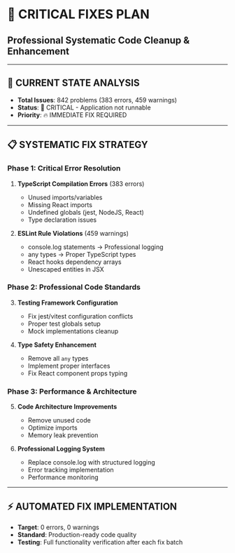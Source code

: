 # 🚨 **CRITICAL FIXES PLAN**
## **Professional Systematic Code Cleanup & Enhancement**

---

## 🎯 **CURRENT STATE ANALYSIS**
- **Total Issues**: 842 problems (383 errors, 459 warnings)
- **Status**: 🔴 CRITICAL - Application not runnable
- **Priority**: 🔥 IMMEDIATE FIX REQUIRED

---

## 📋 **SYSTEMATIC FIX STRATEGY**

### **Phase 1: Critical Error Resolution** 
1. **TypeScript Compilation Errors** (383 errors)
   - Unused imports/variables
   - Missing React imports
   - Undefined globals (jest, NodeJS, React)
   - Type declaration issues

2. **ESLint Rule Violations** (459 warnings)
   - console.log statements → Professional logging
   - any types → Proper TypeScript types
   - React hooks dependency arrays
   - Unescaped entities in JSX

### **Phase 2: Professional Code Standards**
3. **Testing Framework Configuration**
   - Fix jest/vitest configuration conflicts
   - Proper test globals setup
   - Mock implementations cleanup

4. **Type Safety Enhancement**
   - Remove all `any` types
   - Implement proper interfaces
   - Fix React component props typing

### **Phase 3: Performance & Architecture**
5. **Code Architecture Improvements**
   - Remove unused code
   - Optimize imports
   - Memory leak prevention

6. **Professional Logging System**
   - Replace console.log with structured logging
   - Error tracking implementation
   - Performance monitoring

---

## ⚡ **AUTOMATED FIX IMPLEMENTATION**
- **Target**: 0 errors, 0 warnings
- **Standard**: Production-ready code quality
- **Testing**: Full functionality verification after each fix batch
